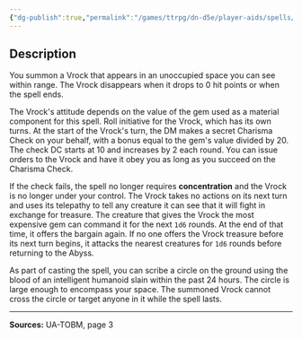 ```yaml
---
{"dg-publish":true,"permalink":"/games/ttrpg/dn-d5e/player-aids/spells/level-5/conjure-vrock-ua/","tags":["TTRPG/DND/5e","verbal","somatic","material","concentration","Spell"],"noteIcon":""}
---
```



## Description
You summon a Vrock that appears in an unoccupied space you can see within range.
The Vrock disappears when it drops to 0 hit points or when the spell ends.

The Vrock's attitude depends on the value of the gem used as a material component for this spell.
Roll initiative for the Vrock, which has its own turns.
At the start of the Vrock's turn, the DM makes a secret Charisma Check on your behalf, with a bonus equal to the gem's value divided by 20.
The check DC starts at 10 and increases by 2 each round.
You can issue orders to the Vrock and have it obey you as long as you succeed on the Charisma Check.

If the check fails, the spell no longer requires **concentration** and the Vrock is no longer under your control.
The Vrock takes no actions on its next turn and uses its telepathy to tell any creature it can see that it will fight in exchange for treasure.
The creature that gives the Vrock the most expensive gem can command it for the next `1d6` rounds.
At the end of that time, it offers the bargain again.
If no one offers the Vrock treasure before its next turn begins, it attacks the nearest creatures for `1d6` rounds before returning to the Abyss.

As part of casting the spell, you can scribe a circle on the ground using the blood of an intelligent humanoid slain within the past 24 hours.
The circle is large enough to encompass your space.
The summoned Vrock cannot cross the circle or target anyone in it while the spell lasts.

---

**Sources:** UA-TOBM, page 3

